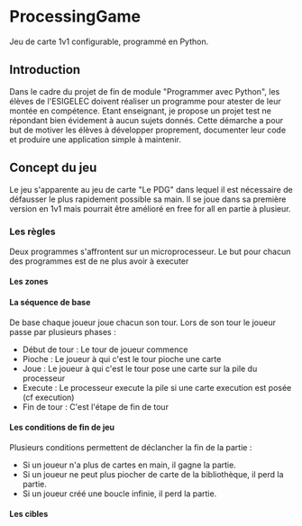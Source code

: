 # ProcessingGame

Jeu de carte 1v1 configurable, programmé en Python. 

## Introduction

Dans le cadre du projet de fin de module "Programmer avec Python", les élèves de l'ESIGELEC doivent réaliser un programme pour atester de leur montée en compétence. Etant enseignant, je propose un projet test ne répondant bien évidement à aucun sujets donnés. Cette démarche a pour but de motiver les élèves à développer proprement, documenter leur code et produire une application simple à maintenir.

## Concept du jeu
Le jeu s'apparente au jeu de carte "Le PDG" dans lequel il est nécessaire de défausser le plus rapidement possible sa main. Il se joue dans sa première version en 1v1 mais pourrait être amélioré en free for all en partie à plusieur. 

### Les règles
Deux programmes s'affrontent sur un microprocesseur. Le but pour chacun des programmes est de ne plus avoir à executer 

#### Les zones

#### La séquence de base

De base chaque joueur joue chacun son tour. Lors de son tour le joueur passe par plusieurs phases : 

- Début de tour : Le tour de joueur commence
- Pioche : Le joueur à qui c'est le tour pioche une carte
- Joue : Le joueur à qui c'est le tour pose une carte sur la pile du processeur
- Execute : Le processeur execute la pile si une carte execution est posée (cf execution)
- Fin de tour : C'est l'étape de fin de tour

#### Les conditions de fin de jeu
Plusieurs conditions permettent de déclancher la fin de la partie : 
- Si un joueur n'a plus de cartes en main, il gagne la partie. 
- Si un joueur ne peut plus piocher de carte de la bibliothèque, il perd la partie.
- Si un joueur créé une boucle infinie, il perd la partie.

#### Les cibles

